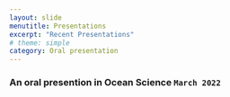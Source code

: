 ```yaml
---
layout: slide
menutitle: Presentations
excerpt: "Recent Presentations"
# theme: simple
category: Oral presentation
---
```


### An oral presention in Ocean Science  `March 2022`
